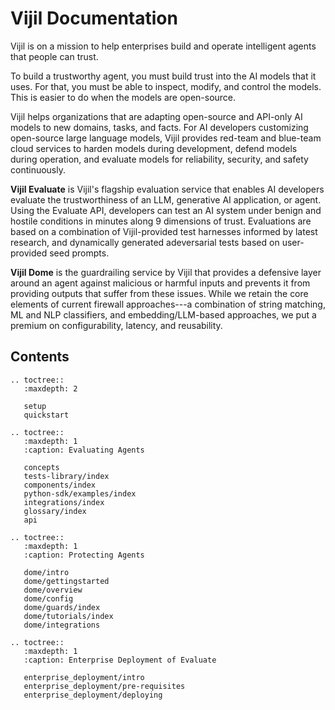 <!-- .. Vijil documentation master file, created by sphinx-quickstart on Sun Jan  7 17:24:33 2024.
.. You can adapt this file completely to your liking, but it should at least
.. contain the root `toctree` directive. -->

# Vijil Documentation

Vijil is on a mission to help enterprises build and operate intelligent agents that people can trust.

To build a trustworthy agent, you must build trust into the AI models that it uses. For that, you must be able to inspect, modify, and control the models. This is easier to do when the models are open-source.

Vijil helps organizations that are adapting open-source and API-only AI models to new domains, tasks, and facts. For AI developers customizing open-source large language models, Vijil provides red-team and blue-team cloud services to harden models during development, defend models during operation, and evaluate models for reliability, security, and safety continuously.

**Vijil Evaluate** is Vijil's flagship evaluation service that enables AI developers evaluate the trustworthiness of an LLM, generative AI application, or agent. Using the Evaluate API, developers can test an AI system under benign and hostile conditions in minutes along 9 dimensions of trust. Evaluations are based on a combination of Vijil-provided test harnesses informed by latest research, and dynamically generated adeversarial tests based on user-provided seed prompts.

**Vijil Dome** is the guardrailing service by Vijil that provides a defensive layer around an agent against malicious or harmful inputs and prevents it from providing outputs that suffer from these issues. While we retain the core elements of current firewall approaches---a combination of string matching, ML and NLP classifiers, and embedding/LLM-based approaches, we put a premium on configurability, latency, and reusability.


## Contents

```{eval-rst}
.. toctree::
   :maxdepth: 2

   setup
   quickstart
```

```{eval-rst}
.. toctree::
   :maxdepth: 1
   :caption: Evaluating Agents

   concepts
   tests-library/index
   components/index
   python-sdk/examples/index
   integrations/index
   glossary/index
   api
```

```{eval-rst}
.. toctree::
   :maxdepth: 1
   :caption: Protecting Agents

   dome/intro
   dome/gettingstarted
   dome/overview
   dome/config
   dome/guards/index
   dome/tutorials/index
   dome/integrations
```

```{eval-rst}
.. toctree::
   :maxdepth: 1
   :caption: Enterprise Deployment of Evaluate

   enterprise_deployment/intro
   enterprise_deployment/pre-requisites
   enterprise_deployment/deploying
```

<!-- ## About Vijil


Vijil ART is currently available as a cloud service accessible through an API, CLI, and web user interface. Please contact us to get a private preview.  -->

<!-- ## Indices and tables

```{eval-rst}
* :ref:`genindex`
* :ref:`modindex`
* :ref:`search`
``` -->
